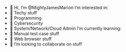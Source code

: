 - 👋 Hi, I’m @MightyJamesMarion
I’m interested in:
- 👀 Techy stuff
- 👀 Programming
- 👀 Cybersecurity
- 👀 System/Network/Cloud Admin
I’m currently learning:
- 🌱 Manual test case stuff
- 🌱 Web browser stuff
- 💞️ I’m looking to collaborate on stuff

<!---
MightyJamesMarion/MightyJamesMarion is a ✨ special ✨ repository because its `README.md` (this file) appears on your GitHub profile.
You can click the Preview link to take a look at your changes.
--->
